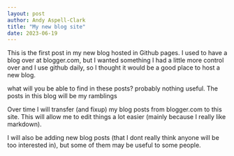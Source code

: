```yaml
---
layout: post
author: Andy Aspell-Clark
title: "My new blog site"
date: 2023-06-19
---
```


This is the first post in my new blog hosted in Github pages. I used to have a blog over at blogger.com, but I wanted something I had a little more control over and I use github daily, so I thought it would be a good place to host a new blog.

what will you be able to find in these posts? probably nothing useful. The posts in this blog will be my ramblings

Over time I will transfer (and fixup) my blog posts from blogger.com to this site. This will allow me to edit things a lot easier (mainly because I really like markdown).

I will also be adding new blog posts (that I dont really think anyone will be too interested in), but some of them may be useful to some people.

